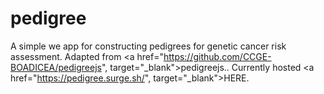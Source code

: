 # pedigree
A simple we app for constructing pedigrees for genetic cancer risk assessment. Adapted from <a href="https://github.com/CCGE-BOADICEA/pedigreejs", target="_blank">pedigreejs.</a>.
Currently hosted <a href="https://pedigree.surge.sh/", target="_blank">HERE.</a>
